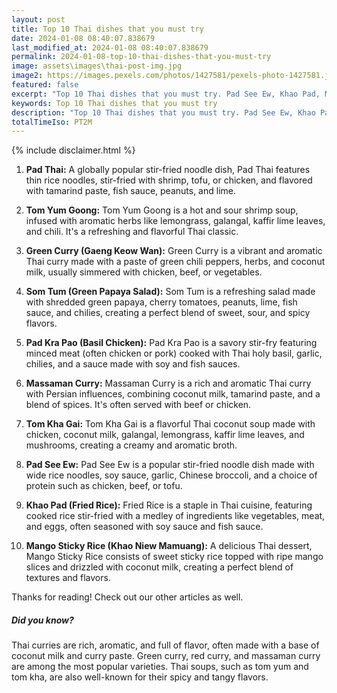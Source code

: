 ```yaml
---
layout: post
title: Top 10 Thai dishes that you must try
date: 2024-01-08 08:40:07.838679
last_modified_at: 2024-01-08 08:40:07.838679
permalink: 2024-01-08-top-10-thai-dishes-that-you-must-try
image: assets\images\thai-post-img.jpg
image2: https://images.pexels.com/photos/1427581/pexels-photo-1427581.jpeg?auto=compress&cs=tinysrgb&h=650&w=940
featured: false
excerpt: "Top 10 Thai dishes that you must try. Pad See Ew, Khao Pad, Mango Sticky Rice made it to my top 10 list. Click to see if your favourite dish made it to my top 10"
keywords: Top 10 Thai dishes that you must try
description: "Top 10 Thai dishes that you must try. Pad See Ew, Khao Pad, Mango Sticky Rice made it to my top 10 list. Click to see if your favourite dish made it to my top 10"
totalTimeIso: PT2M
---
```

{% include disclaimer.html %}

1. **Pad Thai:**
   A globally popular stir-fried noodle dish, Pad Thai features thin rice noodles, stir-fried with shrimp, tofu, or chicken, and flavored with tamarind paste, fish sauce, peanuts, and lime.

2. **Tom Yum Goong:**
   Tom Yum Goong is a hot and sour shrimp soup, infused with aromatic herbs like lemongrass, galangal, kaffir lime leaves, and chili. It's a refreshing and flavorful Thai classic.

3. **Green Curry (Gaeng Keow Wan):**
   Green Curry is a vibrant and aromatic Thai curry made with a paste of green chili peppers, herbs, and coconut milk, usually simmered with chicken, beef, or vegetables.

4. **Som Tum (Green Papaya Salad):**
   Som Tum is a refreshing salad made with shredded green papaya, cherry tomatoes, peanuts, lime, fish sauce, and chilies, creating a perfect blend of sweet, sour, and spicy flavors.

5. **Pad Kra Pao (Basil Chicken):**
   Pad Kra Pao is a savory stir-fry featuring minced meat (often chicken or pork) cooked with Thai holy basil, garlic, chilies, and a sauce made with soy and fish sauces.

6. **Massaman Curry:**
   Massaman Curry is a rich and aromatic Thai curry with Persian influences, combining coconut milk, tamarind paste, and a blend of spices. It's often served with beef or chicken.

7. **Tom Kha Gai:**
   Tom Kha Gai is a flavorful Thai coconut soup made with chicken, coconut milk, galangal, lemongrass, kaffir lime leaves, and mushrooms, creating a creamy and aromatic broth.

8. **Pad See Ew:**
   Pad See Ew is a popular stir-fried noodle dish made with wide rice noodles, soy sauce, garlic, Chinese broccoli, and a choice of protein such as chicken, beef, or tofu.

9. **Khao Pad (Fried Rice):**
   Fried Rice is a staple in Thai cuisine, featuring cooked rice stir-fried with a medley of ingredients like vegetables, meat, and eggs, often seasoned with soy sauce and fish sauce.

10. **Mango Sticky Rice (Khao Niew Mamuang):**
    A delicious Thai dessert, Mango Sticky Rice consists of sweet sticky rice topped with ripe mango slices and drizzled with coconut milk, creating a perfect blend of textures and flavors.

Thanks for reading! Check out our other articles as well.


<div class="card" style="margin-bottom:1rem">
  <div class="card-body">
    <h5 class="card-title">Did you know?</h5>
    <p class="card-text">Thai curries are rich, aromatic, and full of flavor, often made with a base of coconut milk and curry paste. Green curry, red curry, and massaman curry are among the most popular varieties. Thai soups, such as tom yum and tom kha, are also well-known for their spicy and tangy flavors.</p>
  </div>
</div>